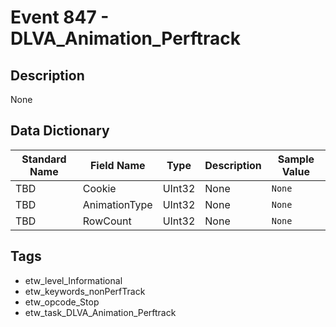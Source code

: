 # Event 847 - DLVA_Animation_Perftrack

## Description
None

## Data Dictionary
|Standard Name|Field Name|Type|Description|Sample Value|
|---|---|---|---|---|
|TBD|Cookie|UInt32|None|`None`|
|TBD|AnimationType|UInt32|None|`None`|
|TBD|RowCount|UInt32|None|`None`|

## Tags
* etw_level_Informational
* etw_keywords_nonPerfTrack
* etw_opcode_Stop
* etw_task_DLVA_Animation_Perftrack